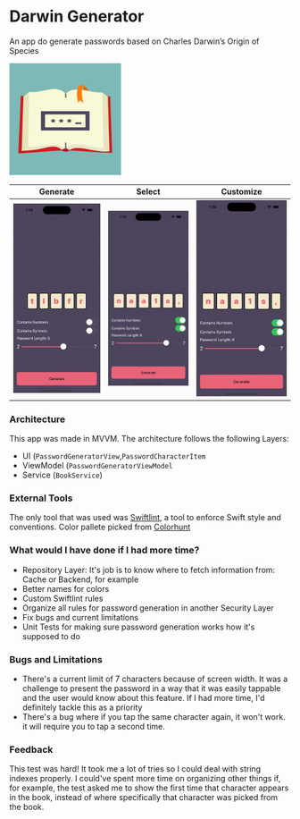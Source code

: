 # Darwin Generator
An app do generate passwords based on Charles Darwin’s Origin of Species

<img src="DocumentationMedia/AppIcon.png"  width="200" height="200">

| Generate | Select | Customize |
| --- | --- | --- |
| ![alt text](DocumentationMedia/Generate.gif "Title") | ![alt text](DocumentationMedia/Select.gif "Title") | ![alt text](DocumentationMedia/Customize.gif "Title") |

### Architecture
This app was made in MVVM. The architecture follows the following Layers:
* UI (```PasswordGeneratorView```,```PasswordCharacterItem```
* ViewModel (```PasswordGeneratorViewModel```
* Service (```BookService```)

### External Tools
The only tool that was used was [Swiftlint](https://github.com/realm/SwiftLint), a tool to enforce Swift style and conventions.
Color pallete picked from [Colorhunt](https://colorhunt.co/palette/4d455de96479f5e9cf7db9b6)

### What would I have done if I had more time?
* Repository Layer: It's job is to know where to fetch information from: Cache or Backend, for example
* Better names for colors
* Custom Swiftlint rules
* Organize all rules for password generation in another Security Layer
* Fix bugs and current limitations
* Unit Tests for making sure password generation works how it's supposed to do

### Bugs and Limitations
* There's a current limit of 7 characters because of screen width. It was a challenge to present the password in a way that it was easily tappable and the user would know about this feature. If I had more time, I'd definitely tackle this as a priority
* There's a bug where if you tap the same character again, it won't work. it will require you to tap a second time.

### Feedback
This test was hard! It took me a lot of tries so I could deal with string indexes properly. I could've spent more time on organizing other things if, for example, the test asked me to show the first time that character appears in the book, instead of where specifically that character was picked from the book.
